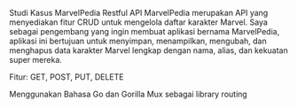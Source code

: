 Studi Kasus MarvelPedia Restful API
MarvelPedia merupakan API yang menyediakan fitur CRUD untuk mengelola daftar karakter Marvel. Saya sebagai pengembang yang ingin membuat aplikasi bernama MarvelPedia, aplikasi ini bertujuan untuk menyimpan, menampilkan, mengubah, dan menghapus data karakter Marvel lengkap dengan nama, alias, dan kekuatan super mereka.

Fitur: GET, POST, PUT, DELETE

Menggunakan Bahasa Go dan Gorilla Mux sebagai library routing
